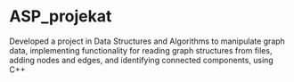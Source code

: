 # ASP_projekat

Developed a project in Data Structures and Algorithms to manipulate graph data, implementing functionality for reading graph structures from files, adding nodes and
edges, and identifying connected components, using C++

